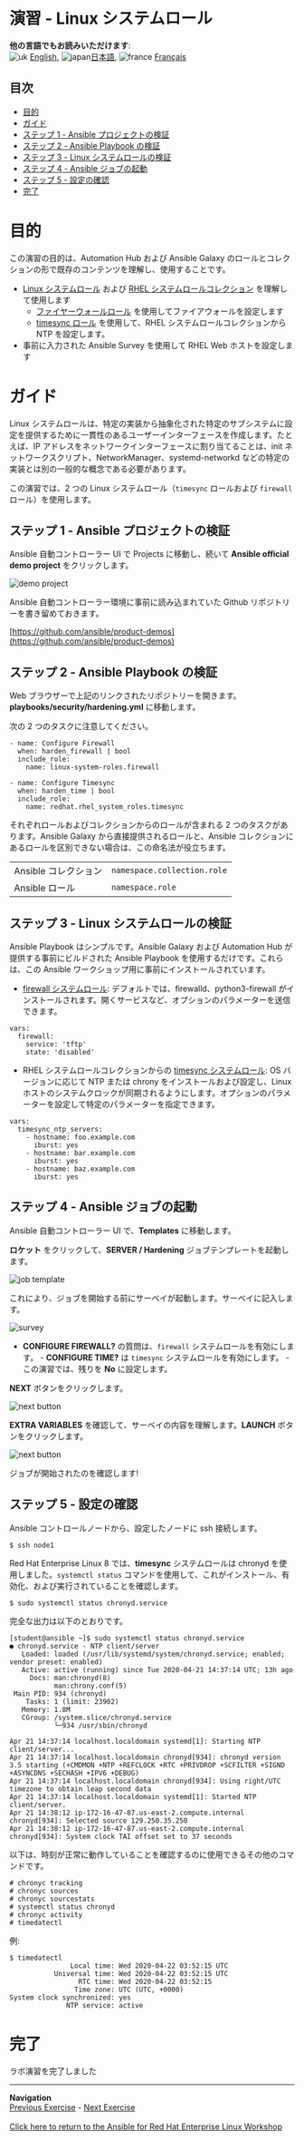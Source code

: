 # 演習 - Linux システムロール

**他の言語でもお読みいただけます**: 
<br>![uk](../../../images/uk.png) [English](README.md),  ![japan](../../../images/japan.png)[日本語](README.ja.md), ![france](../../../images/fr.png) [Français](README.fr.md)
<br>

## 目次

* [目的](#objective)
* [ガイド](#guide)
 * [ステップ 1 - Ansible プロジェクトの検証](#step-1---examine-ansible-project)
  * [ステップ 2 - Ansible Playbook の検証](#step-2---examine-the-ansible-playbook)
  * [ステップ 3 - Linux システムロールの検証](#step-3---examine-the-linux-system-roles)
  * [ステップ 4 - Ansible ジョブの起動](#step-4---launch-the-ansible-job)
  * [ステップ 5 - 設定の確認](step-5---verify-the-configuration)
* [完了](#complete)

# 目的

この演習の目的は、Automation Hub および Ansible Galaxy
のロールとコレクションの形で既存のコンテンツを理解し、使用することです。

- [Linux システムロール](https://linux-system-roles.github.io/) および [RHEL
  システムロールコレクション](https://console.redhat.com/ansible/automation-hub/repo/published/redhat/rhel_system_roles)
  を理解して使用します
  - [ファイヤーウォールロール](https://galaxy.ansible.com/linux-system-roles/firewall)
    を使用してファイアウォールを設定します
  - [timesync
    ロール](https://console.redhat.com/ansible/automation-hub/repo/published/redhat/rhel_system_roles/content/role/timesync)
    を使用して、RHEL システムロールコレクションから NTP を設定します。
- 事前に入力された Ansible Survey を使用して RHEL Web ホストを設定します

# ガイド

Linux
システムロールは、特定の実装から抽象化された特定のサブシステムに設定を提供するために一貫性のあるユーザーインターフェースを作成します。たとえば、IP
アドレスをネットワークインターフェースに割り当てることは、init
ネットワークスクリプト、NetworkManager、systemd-networkd などの特定の実装とは別の一般的な概念である必要があります。

この演習では、2 つの Linux システムロール（`timesync` ロールおよび `firewall` ロール）を使用します。

## ステップ 1 - Ansible プロジェクトの検証

Ansible 自動コントローラー UI で Projects に移動し、続いて **Ansible official demo project**
をクリックします。

![demo project](images/demo-project.png)

Ansible 自動コントローラー環境に事前に読み込まれていた Github リポジトリーを書き留めておきます。

[https://github.com/ansible/product-demos](https://github.com/ansible/product-demos)

## ステップ 2 - Ansible Playbook の検証

Web ブラウザーで上記のリンクされたリポジトリーを開きます。**playbooks/security/hardening.yml** に移動します。

次の 2 つのタスクに注意してください。

```
- name: Configure Firewall
  when: harden_firewall | bool
  include_role:
    name: linux-system-roles.firewall

- name: Configure Timesync
  when: harden_time | bool
  include_role:
    name: redhat.rhel_system_roles.timesync
```

それぞれロールおよびコレクションからのロールが含まれる 2 つのタスクがあります。Ansible Galaxy
から直接提供されるロールと、Ansible コレクションにあるロールを区別できない場合は、この命名法が役立ちます。

<table>
<tr>
  <td>Ansible コレクション</td>
  <td><code>namespace.collection.role</code></td>
</tr>
  <tr>
    <td>Ansible ロール</td>
    <td><code>namespace.role</code>
</td>
  </tr>
</table>

## ステップ 3 - Linux システムロールの検証

Ansible Playbook はシンプルです。Ansible Galaxy および Automation Hub が提供する事前にビルドされた
Ansible Playbook を使用するだけです。これらは、この Ansible ワークショップ用に事前にインストールされています。

- [firewall
システムロール](https://galaxy.ansible.com/linux-system-roles/firewall):
デフォルトでは、firewalld、python3-firewall がインストールされます。開くサービスなど、オプションのパラメーターを送信できます。

```
vars:
  firewall:
    service: 'tftp'
    state: 'disabled'
```

- RHEL システムロールコレクションからの [timesync
システムロール](https://console.redhat.com/ansible/automation-hub/repo/published/redhat/rhel_system_roles/content/role/timesync):
OS バージョンに応じて NTP または chrony をインストールおよび設定し、Linux
ホストのシステムクロックが同期されるようにします。オプションのパラメーターを設定して特定のパラメーターを指定できます。

```
vars:
  timesync_ntp_servers:
    - hostname: foo.example.com
      iburst: yes
    - hostname: bar.example.com
      iburst: yes
    - hostname: baz.example.com
      iburst: yes
```

## ステップ 4 - Ansible ジョブの起動

Ansible 自動コントローラー UI で、**Templates** に移動します。    

**ロケット** をクリックして、**SERVER / Hardening** ジョブテンプレートを起動します。

![job template](images/job.png)

これにより、ジョブを開始する前にサーベイが起動します。サーベイに記入します。

![survey](images/survey.png)

- **CONFIGURE FIREWALL?** の質問は、`firewall` システムロールを有効にします。  - **CONFIGURE
TIME?** は `timesync` システムロールを有効にします。  - この演習では、残りを **No** に設定します。

**NEXT** ボタンをクリックします。

![next button](images/next.png)

**EXTRA VARIABLES** を確認して、サーベイの内容を理解します。**LAUNCH** ボタンをクリックします。

![next button](images/launch.png)

ジョブが開始されたのを確認します!

## ステップ 5 - 設定の確認

Ansible コントロールノードから、設定したノードに ssh 接続します。

```
$ ssh node1
```

Red Hat Enterprise Linux 8 では、**timesync** システムロールは chronyd
を使用しました。`systemctl status` コマンドを使用して、これがインストール、有効化、および実行されていることを確認します。

```
$ sudo systemctl status chronyd.service
```

完全な出力は以下のとおりです。
```
[student@ansible ~]$ sudo systemctl status chronyd.service
● chronyd.service - NTP client/server
   Loaded: loaded (/usr/lib/systemd/system/chronyd.service; enabled; vendor preset: enabled)
   Active: active (running) since Tue 2020-04-21 14:37:14 UTC; 13h ago
     Docs: man:chronyd(8)
           man:chrony.conf(5)
 Main PID: 934 (chronyd)
    Tasks: 1 (limit: 23902)
   Memory: 1.8M
   CGroup: /system.slice/chronyd.service
           └─934 /usr/sbin/chronyd

Apr 21 14:37:14 localhost.localdomain systemd[1]: Starting NTP client/server...
Apr 21 14:37:14 localhost.localdomain chronyd[934]: chronyd version 3.5 starting (+CMDMON +NTP +REFCLOCK +RTC +PRIVDROP +SCFILTER +SIGND +ASYNCDNS +SECHASH +IPV6 +DEBUG)
Apr 21 14:37:14 localhost.localdomain chronyd[934]: Using right/UTC timezone to obtain leap second data
Apr 21 14:37:14 localhost.localdomain systemd[1]: Started NTP client/server.
Apr 21 14:38:12 ip-172-16-47-87.us-east-2.compute.internal chronyd[934]: Selected source 129.250.35.250
Apr 21 14:38:12 ip-172-16-47-87.us-east-2.compute.internal chronyd[934]: System clock TAI offset set to 37 seconds
```

以下は、時刻が正常に動作していることを確認するのに使用できるその他のコマンドです。

```
# chronyc tracking  
# chronyc sources
# chronyc sourcestats
# systemctl status chronyd
# chronyc activity
# timedatectl
```

例:

```
$ timedatectl
               Local time: Wed 2020-04-22 03:52:15 UTC
           Universal time: Wed 2020-04-22 03:52:15 UTC
                 RTC time: Wed 2020-04-22 03:52:15
                Time zone: UTC (UTC, +0000)
System clock synchronized: yes
              NTP service: active
```

# 完了

ラボ演習を完了しました

----
**Navigation**
<br>
[Previous Exercise](../5-surveys) - [Next Exercise](../7-insights)
<br><br>
[Click here to return to the Ansible for Red Hat Enterprise Linux Workshop](../README.md)
